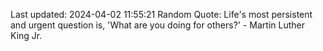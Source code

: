 Last updated: 2024-04-02 11:55:21
Random Quote: Life's most persistent and urgent question is, 'What are you doing for others?' - Martin Luther King Jr.